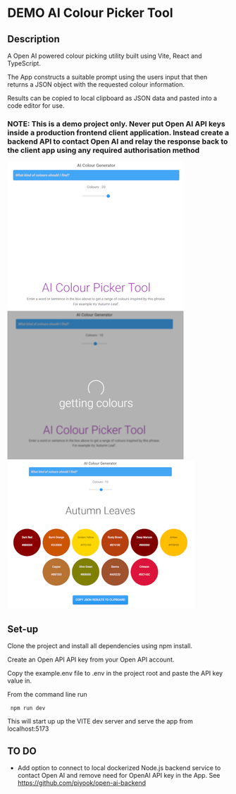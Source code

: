 # DEMO AI Colour Picker Tool

## Description

A Open AI powered colour picking utility built using Vite, React and TypeScript.

The App constructs a suitable prompt using the users input that then returns a JSON object with the requested colour information.

Results can be copied to local clipboard as JSON data and pasted into a code editor for use.

### NOTE: This is a demo project only. Never put Open AI API keys inside a production frontend client application. Instead create a backend API to contact Open AI and relay the response back to the client app using any required authorisation method

![intro view](images/intro.png) ![loading view](images/loading.png)![response view](images/response.png)

## Set-up

Clone the project and install all dependencies using npm install.

Create an Open API API key from your Open API account.

Copy the example.env file to .env in the project root and paste the API key value in.

From the command line run  

```
 npm run dev
```

This will start up up the VITE dev server and serve the app from localhost:5173

## TO DO

- Add option to connect to local dockerized Node.js backend service to contact Open AI and remove need for OpenAI API key in the App. See <https://github.com/piyook/open-ai-backend>
